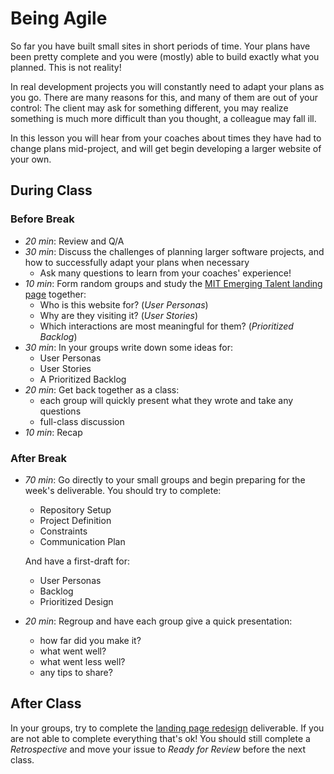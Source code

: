 # Being Agile

So far you have built small sites in short periods of time. Your plans have been
pretty complete and you were (mostly) able to build exactly what you planned.
This is not reality!

In real development projects you will constantly need to adapt your plans as you
go. There are many reasons for this, and many of them are out of your control:
The client may ask for something different, you may realize something is much
more difficult than you thought, a colleague may fall ill.

In this lesson you will hear from your coaches about times they have had to
change plans mid-project, and will get begin developing a larger website of your
own.

## During Class

### Before Break

- _20 min_: Review and Q/A
- _30 min_: Discuss the challenges of planning larger software projects, and how
  to successfully adapt your plans when necessary
  - Ask many questions to learn from your coaches' experience!
- _10 min_: Form random groups and study the
  [MIT Emerging Talent landing page](https://emergingtalent.mit.edu) together:
  - Who is this website for? (_User Personas_)
  - Why are they visiting it? (_User Stories_)
  - Which interactions are most meaningful for them? (_Prioritized Backlog_)
- _30 min_: In your groups write down some ideas for:
  - User Personas
  - User Stories
  - A Prioritized Backlog
- _20 min_: Get back together as a class:
  - each group will quickly present what they wrote and take any questions
  - full-class discussion
- _10 min_: Recap

### After Break

- _70 min_: Go directly to your small groups and begin preparing for the week's
  deliverable. You should try to complete:

  - Repository Setup
  - Project Definition
  - Constraints
  - Communication Plan

  And have a first-draft for:

  - User Personas
  - Backlog
  - Prioritized Design

- _20 min_: Regroup and have each group give a quick presentation:
  - how far did you make it?
  - what went well?
  - what went less well?
  - any tips to share?

## After Class

In your groups, try to complete the
[landing page redesign](../deliverables/landing-page-redesign.md) deliverable. If you are not
able to complete everything that's ok! You should still complete a
_Retrospective_ and move your issue to _Ready for Review_ before the next class.
